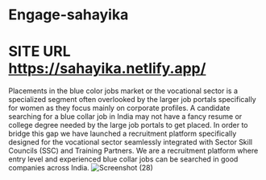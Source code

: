 # Engage-sahayika
# SITE URL https://sahayika.netlify.app/
Placements in the blue color jobs market or the vocational sector is a specialized segment often overlooked by the larger job portals specifically for women as they focus mainly on corporate profiles. A candidate searching for a blue collar job in India may not have a fancy resume or college degree needed by the large job portals to get placed. In order to bridge this gap we have launched a recruitment platform specifically designed for the vocational sector seamlessly integrated with Sector Skill Councils (SSC) and Training Partners. We are a recruitment platform where entry level and experienced blue collar jobs can be searched in good companies across India.
![Screenshot (28)](https://user-images.githubusercontent.com/46070757/107779841-f12b3100-6d6b-11eb-8c95-13ee4c0c14a9.png)

